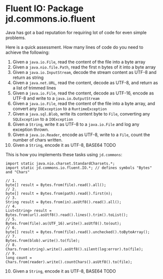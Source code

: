# Fluent IO: Package jd.commons.io.fluent

Java has got a bad reputation for requiring lot of code for even simple problems.

Here is a quick assessment. How many lines of code do you need to achieve the following:

1. Given a `java.io.File`, read the content of the file into a byte array
2. Given a `java.nio.file.Path`, read the first n bytes of it into a byte array
3. Given a `java.io.InputStream`, decode the stream content as UTF-8 and return as string
4. Given a `java.net.URL`, read the content, decode as UTF-8, and return as a list of trimmed lines
5. Given a `java.io.File`, read the content, decode as UTF-16, encode as UTF-8 and write to a `java.io.OutputStream`
6. Given a `java.io.File`, read the content of the file into a byte array, and convert any `IOException` to a `RuntimeException`
7. Given a `java.sql.Blob`, write its content byte to `File`, converting any `SQLException` to a `IOException`
8. Given a `String`, write it as UTF-8 to a `java.io.File` and log any exception thrown.
9. Given a `java.io.Reader`, encode as UTF-8, write to a `File`, count the number of chars written.
10. Given a `String`, encode it as UTF-8, BASE64 TODO

This is how you implements these tasks using `jd.commons`:

	import static java.nio.charset.StandardCharsets.*;
	import static jd.commons.io.fluent.IO.*; // defines symbols "Bytes" and "Chars"
	
	// 1.
	byte[] result = Bytes.from(file).read().all();
	// 2.
	byte[] result = Bytes.from(path).read().first(n);
	// 3. 
	String result = Bytes.from(in).asUtf8().read().all();
	// 4.
	List<String> result = Bytes.from(url).asUtf8().read().lines().trim().toList();
	// 5.
	Bytes.from(file).as(UTF_16).write().asUtf8().to(out);
	// 6.
	byte[] result = Bytes.from(file).read().unchecked().toByteArray();
	// 7.
	Bytes.from(blob).write().to(file);
	// 8.
	Chars.from(string).write().asUtf8().silent(log:error).to(file);
	// 9.
	long count = Chars.from(reader).write().countChars().asUtf8().to(file);
10. Given a `String`, encode it as UTF-8, BASE64 TODO
	